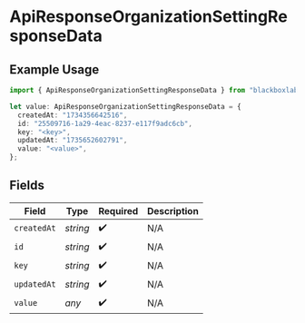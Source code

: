 # ApiResponseOrganizationSettingResponseData

## Example Usage

```typescript
import { ApiResponseOrganizationSettingResponseData } from "blackboxlabs-sdk/models";

let value: ApiResponseOrganizationSettingResponseData = {
  createdAt: "1734356642516",
  id: "25509716-1a29-4eac-8237-e117f9adc6cb",
  key: "<key>",
  updatedAt: "1735652602791",
  value: "<value>",
};
```

## Fields

| Field              | Type               | Required           | Description        |
| ------------------ | ------------------ | ------------------ | ------------------ |
| `createdAt`        | *string*           | :heavy_check_mark: | N/A                |
| `id`               | *string*           | :heavy_check_mark: | N/A                |
| `key`              | *string*           | :heavy_check_mark: | N/A                |
| `updatedAt`        | *string*           | :heavy_check_mark: | N/A                |
| `value`            | *any*              | :heavy_check_mark: | N/A                |